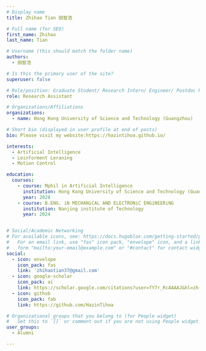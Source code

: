 ```yaml
---
# Display name
title: Zhihao Tian 田智浩

# Full name (for SEO)
first_name: Zhihao  
last_name: Tian

# Username (this should match the folder name)
authors:
  - 田智浩

# Is this the primary user of the site?
superuser: false

# Role/position: Graduate Student/ Research Intern/ Engineer/ Postdoc Researcher
role: Research Assistant

# Organizations/Affiliations
organizations:
  - name: Hong Kong University of Science and Technology (Guangzhou)

# Short bio (displayed in user profile at end of posts)
bio: Please visit my website:https://hazintihoa.github.io/

interests:
  - Artificial Intelligence
  - Leinforment Leraning 
  - Motion Control

education:
  courses:
    - course: Mphil in Artificial Intelligence
      institution: Hong Kong University of Science and Technology (Guangzhou)
      year: 2028
    - course: B.ENG. iN MECHANiCAL AND ELECTRONiC ENGiNEERiNG
      institution: Nanjing institute of Technology
      year: 2024


# Social/Academic Networking
# For available icons, see: https://docs.hugoblox.com/getting-started/page-builder/#icons
#   For an email link, use "fas" icon pack, "envelope" icon, and a link in the
#   form "mailto:your-email@example.com" or "#contact" for contact widget.
social:
  - icon: envelope
    icon_pack: fas
    link: 'zhihaotian37@gmail.com'
  - icon: google-scholar
    icon_pack: ai
    link: https://scholar.google.com/citations?user=fY7r_RcAAAAJ&hl=zh-CN
  - icon: github
    icon_pack: fab
    link: https://github.com/HazinTihoa

# Organizational groups that you belong to (for People widget)
#   Set this to `[]` or comment out if you are not using People widget.
user_groups:
  - Alumni

---
```

